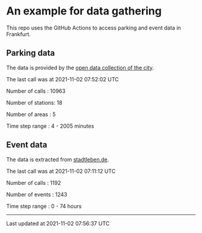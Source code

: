 # An example for data gathering

This repo uses the GitHub Actions to access parking and event data in Frankfurt.

## Parking data
The data is provided by the [open data collection of the city](https://www.offenedaten.frankfurt.de/).

The last call was at 2021-11-02 07:52:02 UTC

Number of calls   : 10963

Number of stations:    18

Number of areas   :     5

Time step range   :     4 -  2005 minutes


## Event data
The data is extracted from [stadtleben.de](https://stadtleben.de/frankfurt/).

The last call was at 2021-11-02 07:11:12 UTC

Number of calls   : 1192

Number of events  : 1243

Time step range   :    0 -   74 hours


----

Last updated at 2021-11-02 07:56:37 UTC
